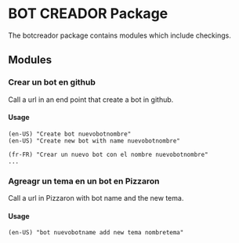 # BOT CREADOR Package

The botcreador package contains modules which include checkings.

## Modules

### Crear un bot en github

Call a url in an end point that create a bot in github.

#### Usage

```
(en-US) "Create bot nuevobotnombre"
(en-US) "Create new bot with name nuevobotnombre"

(fr-FR) "Crear un nuevo bot con el nombre nuevobotnombre"
...
```

### Agreagr un tema en un bot en Pizzaron

Call a url in Pizzaron with bot name and the new tema.

#### Usage

```
(en-US) "bot nuevobotname add new tema nombretema"

```

